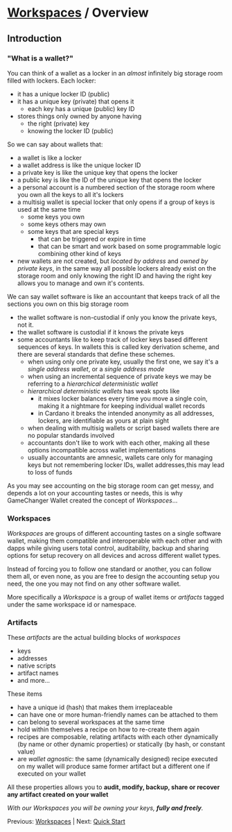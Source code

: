 # [Workspaces](README.md) / Overview

## Introduction

### "What is a **wallet**?"

You can think of a wallet as a locker in an *almost* infinitely big storage room filled with lockers. Each locker:

- it has a unique locker ID (public)
- it has a unique key (private) that opens it 
    - each key has a unique (public) key ID
- stores things only owned by anyone having 
    - the right (private) key
    - knowing the locker ID (public)

So we can say about wallets that:
- a wallet is like a locker
- a wallet address is like the unique locker ID
- a private key is like the unique key that opens the locker
- a public key is like the ID of the unique key that opens the locker
- a personal account is a numbered section of the storage room where you own all the keys to all it's lockers
- a multisig wallet is special locker that only opens if a group of keys is used at the same time
    - some keys you own
    - some keys others may own
    - some keys that are special keys
        - that can be triggered or expire in time
        - that can be smart and work based on some programmable logic combining other kind of keys
- new wallets are not created, but *located by address* and *owned by private keys*, in the same way all possible lockers already exist on the storage room and only knowing the right ID and having the right key allows you to manage and own it's contents.


We can say wallet software is like an accountant that keeps track of all the sections you own on this big storage room
- the wallet software is non-custodial if only you know the private keys, not it.
- the wallet software is custodial if it knows the private keys
- some accountants like to keep track of locker keys based different sequences of keys. In wallets this is called key derivation scheme, and there are several standards that define these schemes. 
    - when using only one private key, usually the first one, we say it's a *single address wallet*, or a *single address mode*
    - when using an incremental sequence of private keys we may be referring to a *hierarchical deterministic wallet*
    - *hierarchical deterministic wallets* has weak spots like
        - it mixes locker balances every time you move a single coin, making it a nightmare for keeping individual wallet records
        - in Cardano it breaks the intended anonymity as all addresses, lockers, are identifiable as yours at plain sight    
    - when dealing with multisig wallets or script based wallets there are no popular standards involved
    - accountants don't like to work with each other, making all these options incompatible across wallet implementations
    - usually accountants are amnesic, wallets care only for managing keys but not remembering locker IDs, wallet addresses,this may lead to loss of funds

As you may see accounting on the big storage room can get messy, and depends a lot on your accounting tastes or needs, this is why GameChanger Wallet created the concept of *Workspaces*...  

### Workspaces

*Workspaces* are groups of different accounting tastes on a single software wallet, making them compatible and interoperable with each other and with dapps while giving users total control, auditability, backup and sharing options for setup recovery on all devices and across different wallet types. 

Instead of forcing you to follow one standard or another, you can follow them all, or even none, as you are free to design the accounting setup you need, the one you may not find on any other software wallet.

More specifically a *Workspace* is a group of wallet items or *artifacts* tagged under the same workspace id or namespace. 

### Artifacts 

These *artifacts* are the actual building blocks of *workspaces*
- keys
- addresses
- native scripts
- artifact names 
- and more...

These items
- have a unique id (hash) that makes them irreplaceable
- can have one or more human-friendly names can be attached to them
- can belong to several workspaces at the same time
- hold within themselves a recipe on how to re-create them again
- recipes are composable, relating artifacts with each other dynamically (by name or other dynamic properties) or statically (by hash, or constant value)  
- are *wallet agnostic*: the same (dynamically designed) recipe executed on my wallet will produce same former artifact but a different one if executed on your wallet

All these properties allows you to **audit, modify, backup, share or recover any artifact created on your wallet**   

*With our Workspaces you will be owning your keys, **fully and freely**.*

Previous: [Workspaces](README.md) | Next: [Quick Start](quick-start.md)